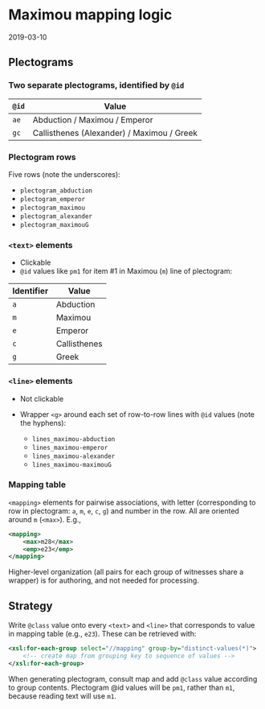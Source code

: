 # Maximou mapping logic

2019-03-10

## Plectograms

### Two separate plectograms, identified by `@id`

`@id` | Value
---- | ----
`ae` | Abduction / Maximou / Emperor
`gc` |Callisthenes (Alexander) / Maximou / Greek

### Plectogram rows

Five rows (note the underscores):

* `plectogram_abduction`
* `plectogram_emperor`
* `plectogram_maximou`
* `plectogram_alexander`
* `plectogram_maximouG` 

### `<text>` elements

* Clickable
* `@id` values like `pm1` for item #1 in Maximou (`m`) line of plectogram:

Identifier | Value
----|----
 `a` | Abduction
 `m` | Maximou
 `e` | Emperor
 `c` | Callisthenes
 `g` | Greek

### `<line>` elements

* Not clickable
* Wrapper `<g>` around each set of row-to-row lines with `@id` values (note the hyphens):

	* `lines_maximou-abduction`
	* `lines_maximou-emperor`
	* `lines_maximou-alexander`
	* `lines_maximou-maximouG`

### Mapping table

`<mapping>` elements for pairwise associations, with letter (corresponding to row in plectogram: `a`, `m`, `e`, `c`, `g`) and number in the row. All are oriented around `m` (`<max>`). E.g.,

```xml
<mapping>
    <max>m28</max>
    <emp>e23</emp>
</mapping>
```

Higher-level organization (all pairs for each group of witnesses share a wrapper) is for authoring, and not needed for processing.

## Strategy

Write `@class` value onto every `<text>` and `<line>` that corresponds to value in mapping table (e.g., `e23`). These can be retrieved with:

```xml
<xsl:for-each-group select="//mapping" group-by="distinct-values(*)">
	<!-- create map from grouping key to sequence of values -->
</xsl:for-each-group>
```

When generating plectogram, consult map and add `@class` value according to group contents. Plectogram @id values will be `pm1`, rather than `m1`, because reading text will use `m1`.